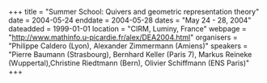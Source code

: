 +++
title = "Summer School: Quivers and geometric representation theory"
date = 2004-05-24
enddate = 2004-05-28
dates = "May 24 - 28, 2004"
dateadded = 1999-01-01
location = "CIRM, Luminy, France"
webpage = "http://www.mathinfo.u-picardie.fr/alex/DEA2004.html"
organisers = "Philippe Caldero (Lyon), Alexander Zimmermann (Amiens)"
speakers = "Pierre Baumann (Strasbourg), Bernhard Keller (Paris 7), Markus Reineke (Wuppertal),Christine Riedtmann (Bern), Olivier Schiffmann (ENS Paris)"
+++
